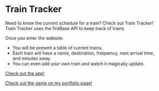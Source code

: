 # Train Tracker
Need to know the current schedule for a train? Check out Train Tracker! Train Tracker uses the fireBase API to keep track of trains

Once you enter the website:

* You will be present a table of current trains.
* Each train will have a name, destination, frequency, next arrival time, and minutes away.
* You can even add your own train and watch it magically update.


[Check out the app!](https://phillip0150.github.io/train-api/)

[Check out the game on my portfolio page!](https://phillip0150.github.io/Bootstrap-Portfolio/portfolio.html)
